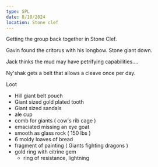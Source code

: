 ```yaml
---
type: SPL
date: 8/10/2024
location: Stone clef
---
```


Getting the group back together in Stone Clef.

Gavin found the critorus with his longbow. Stone giant down. 

Jack thinks the mud may have petrifying capabilities....

Ny'shak gets a belt that allows a cleave once per day.


Loot
- Hill giant belt pouch
- Giant sized gold plated tooth
- Giant sized sandals
- ale cup
- comb for giants ( cow's rib cage )
- emaciated missing an eye goat
- smooth as glass rock ( 150 lbs )
- 6 moldy loaves of bread
- fragment of painting ( Giants fighting dragons )
- gold ring with citrine gem
	- ring of resistance, lightning



